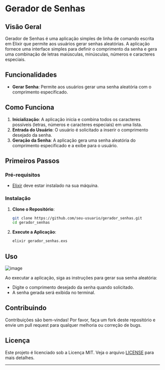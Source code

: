 # Gerador de Senhas

## Visão Geral

Gerador de Senhas é uma aplicação simples de linha de comando escrita em Elixir que permite aos usuários gerar senhas aleatórias. A aplicação fornece uma interface simples para definir o comprimento da senha e gera uma combinação de letras maiúsculas, minúsculas, números e caracteres especiais.

## Funcionalidades

- **Gerar Senha**: Permite aos usuários gerar uma senha aleatória com o comprimento especificado.

## Como Funciona

1. **Inicialização**: A aplicação inicia e combina todos os caracteres possíveis (letras, números e caracteres especiais) em uma lista.
2. **Entrada do Usuário**: O usuário é solicitado a inserir o comprimento desejado da senha.
3. **Geração da Senha**: A aplicação gera uma senha aleatória do comprimento especificado e a exibe para o usuário.

## Primeiros Passos

### Pré-requisitos

- [Elixir](https://elixir-lang.org/install.html) deve estar instalado na sua máquina.

### Instalação

1. **Clone o Repositório**:
    ```sh
    git clone https://github.com/seu-usuario/gerador_senhas.git
    cd gerador_senhas
    ```

2. **Execute a Aplicação**:
    ```sh
    elixir gerador_senhas.exs
    ```

## Uso

![image](https://github.com/user-attachments/assets/26069f3c-6106-4d4b-9f3f-2fc076316179)


Ao executar a aplicação, siga as instruções para gerar sua senha aleatória:
- Digite o comprimento desejado da senha quando solicitado.
- A senha gerada será exibida no terminal.

## Contribuindo

Contribuições são bem-vindas! Por favor, faça um fork deste repositório e envie um pull request para qualquer melhoria ou correção de bugs.

## Licença

Este projeto é licenciado sob a Licença MIT. Veja o arquivo [LICENSE](LICENSE) para mais detalhes.

---
